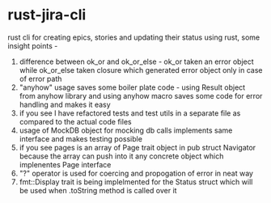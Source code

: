 # rust-jira-cli
rust cli for creating epics, stories and updating their status using rust, some insight points -

1. difference between ok_or and ok_or_else - ok_or taken an error object while ok_or_else taken closure which generated error object only in case of error path
2. "anyhow" usage saves some boiler plate code - using Result object from anyhow library and using anyhow macro saves some code for error handling and makes it easy
3. if you see I have refactored tests and test utils in a separate file as compared to the actual code files
4. usage of MockDB object for mocking db calls implements same interface and makes testing possible
5. if you see pages is an array of Page trait object in pub struct Navigator because the array can push into it any concrete object which implenentes Page interface
6. "?" operator is used for coercing and propogation of error in neat way
7. fmt::Display trait is being implelmented for the Status struct which will be used when .toString method is called over it

